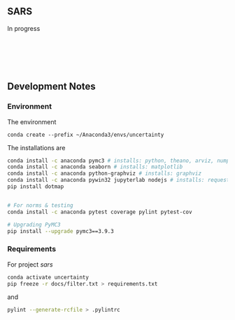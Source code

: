 ## SARS

In progress

<br>
<br>
<br>
<br>

## Development Notes

### Environment

The environment

```
conda create --prefix ~/Anaconda3/envs/uncertainty
```

The installations are

```bash
conda install -c anaconda pymc3 # installs: python, theano, arviz, numpy, pandas
conda install -c anaconda seaborn # installs: matplotlib
conda install -c anaconda python-graphviz # installs: graphviz
conda install -c anaconda pywin32 jupyterlab nodejs # installs: requests, urllib3
pip install dotmap


# For norms & testing
conda install -c anaconda pytest coverage pylint pytest-cov

# Upgrading PyMC3
pip install --upgrade pymc3==3.9.3

```

### Requirements

For project *sars*

```bash
conda activate uncertainty
pip freeze -r docs/filter.txt > requirements.txt
```

and

```bash
pylint --generate-rcfile > .pylintrc
```
